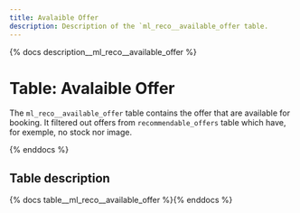 ```yaml
---
title: Avalaible Offer
description: Description of the `ml_reco__available_offer table.
---
```


{% docs description__ml_reco__available_offer %}

# Table: Avalaible Offer

The `ml_reco__available_offer` table contains the offer that are available for booking. It filtered out offers from `recommendable_offers` table which have, for exemple, no stock nor image.

{% enddocs %}

## Table description

{% docs table__ml_reco__available_offer %}{% enddocs %}
